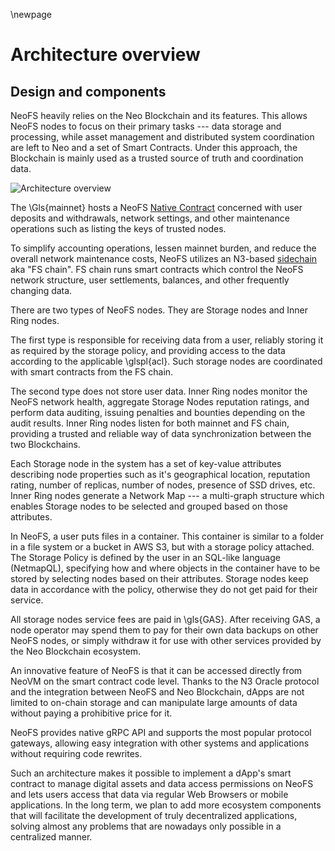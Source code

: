 \newpage
# Architecture overview

## Design and components

NeoFS heavily relies on the Neo Blockchain and its features. This allows NeoFS nodes to focus on their primary tasks --- data storage and processing, while asset management and distributed system coordination are left to Neo and a set of Smart Contracts. Under this approach, the Blockchain is mainly used as a trusted source of truth and coordination data.

![Architecture overview](pic/overview-sc2)

The \Gls{mainnet} hosts a NeoFS [Native Contract](https://medium.com/neo-smart-economy/native-contracts-in-neo-3-0-e786100abf6e) concerned with user deposits and withdrawals, network settings, and other maintenance operations such as listing the keys of trusted nodes.

To simplify accounting operations, lessen mainnet burden, and reduce the overall network maintenance costs, NeoFS utilizes an N3-based [sidechain](https://en.wikipedia.org/wiki/Blockchain#Types) aka "FS chain". FS chain runs smart contracts which control the NeoFS network structure, user settlements, balances, and other frequently changing data.

There are two types of NeoFS nodes. They are Storage nodes and Inner Ring nodes.

The first type is responsible for receiving data from a user, reliably storing it as required by the storage policy, and providing access to the data according to the applicable \glspl{acl}. Such storage nodes are coordinated with smart contracts from the FS chain.

The second type does not store user data. Inner Ring nodes monitor the NeoFS network health, aggregate Storage Nodes reputation ratings, and perform data
auditing, issuing penalties and bounties depending on the audit results. Inner Ring nodes listen for both mainnet and FS chain, providing a trusted and
reliable way of data synchronization between the two Blockchains.

Each Storage node in the system has a set of key-value attributes describing node properties such as it's geographical location, reputation rating, number of replicas, number of nodes, presence of SSD drives, etc. Inner Ring nodes generate a Network Map --- a multi-graph structure which enables Storage nodes to be selected and grouped based on those attributes.

In NeoFS, a user puts files in a container. This container is similar to a folder in a file system or a bucket in AWS S3, but with a storage policy attached. The Storage Policy is defined by the user in an SQL-like language (NetmapQL), specifying how and where objects in the container have to be stored by selecting nodes based on their attributes. Storage nodes keep data in accordance with the policy, otherwise they do not get paid for their service.

All storage nodes service fees are paid in \gls{GAS}. After receiving GAS, a node operator may spend them to pay for their own data backups on other NeoFS nodes, or simply withdraw it for use with other services provided by the Neo Blockchain ecosystem.

An innovative feature of NeoFS is that it can be accessed directly from NeoVM on the smart contract code level. Thanks to the N3 Oracle protocol and the integration between NeoFS and Neo Blockchain, dApps are not limited to on-chain storage and can manipulate large amounts of data without paying a prohibitive price for it.

NeoFS provides native gRPC API and supports the most popular protocol gateways, allowing easy integration with other systems and applications without requiring code rewrites.

Such an architecture makes it possible to implement a dApp's smart contract to manage digital assets and data access permissions on NeoFS and lets users access that data via regular Web Browsers or mobile applications. In the long term, we plan to add more ecosystem components that will facilitate the development of truly decentralized applications, solving almost any problems that are nowadays only possible in a centralized manner.
